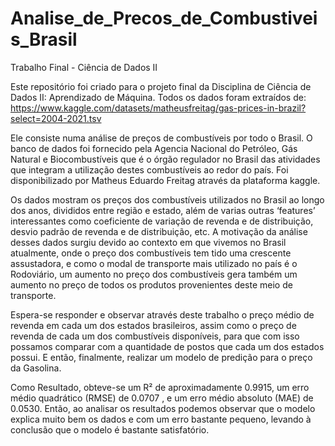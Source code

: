 # Analise_de_Precos_de_Combustiveis_Brasil
Trabalho Final - Ciência de Dados II

Este repositório foi criado para o projeto final da Disciplina de Ciência de Dados II: Aprendizado de Máquina. Todos os dados foram extraídos de: https://www.kaggle.com/datasets/matheusfreitag/gas-prices-in-brazil?select=2004-2021.tsv

Ele consiste numa análise de preços de combustíveis por todo o Brasil. O banco de dados foi fornecido pela Agencia Nacional do Petróleo, Gás Natural e Biocombustíveis que é o órgão regulador no Brasil das atividades que integram a utilização destes combustíveis  ao redor do país. Foi disponibilizado por Matheus Eduardo Freitag através da plataforma kaggle. 

Os dados mostram os preços dos combustíveis utilizados no Brasil ao longo dos anos, divididos entre região e estado, além de varias outras ‘features’  interessantes como coeficiente de variação de revenda e de distribuição, desvio padrão de revenda e de distribuição, etc. 
A motivação da análise desses dados surgiu devido ao contexto em que vivemos no Brasil atualmente, onde o preço dos combustíveis tem tido uma crescente assustadora, e como o modal de transporte mais utilizado no país é o Rodoviário, um aumento no preço dos combustíveis gera também um aumento no preço de todos os produtos provenientes deste meio de transporte.

Espera-se responder e observar através deste trabalho o preço médio de revenda em cada um dos estados brasileiros, assim como o preço de revenda de cada um dos combustíveis disponíveis, para que com isso possamos comparar com a quantidade de postos que cada um dos estados possui. E então, finalmente, realizar um modelo de predição para o preço da Gasolina.

Como Resultado, obteve-se um R² de aproximadamente 0.9915, um erro médio quadrático (RMSE) de 0.0707 , e um erro médio absoluto (MAE) de 0.0530.
Então, ao analisar os resultados podemos observar que o modelo explica muito bem os dados e com um erro bastante pequeno, levando à conclusão que o modelo é bastante satisfatório.
